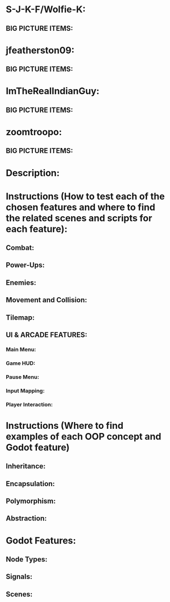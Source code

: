 # S-J-K-F/Wolfie-K:
## BIG PICTURE ITEMS:

# jfeatherston09:
## BIG PICTURE ITEMS:

# ImTheRealIndianGuy:
## BIG PICTURE ITEMS:

# zoomtroopo:
## BIG PICTURE ITEMS:

# Description:


# Instructions (How to test each of the chosen features and where to find the related scenes and scripts for each feature):
## Combat:

## Power-Ups:

## Enemies:

## Movement and Collision:

## Tilemap:

## UI & ARCADE FEATURES:
### Main Menu:

### Game HUD:

### Pause Menu:

### Input Mapping:

### Player Interaction:

# Instructions (Where to find examples of each OOP concept and Godot feature)
## Inheritance:

## Encapsulation:

## Polymorphism:

## Abstraction:

# Godot Features:
## Node Types:

## Signals:

## Scenes:
